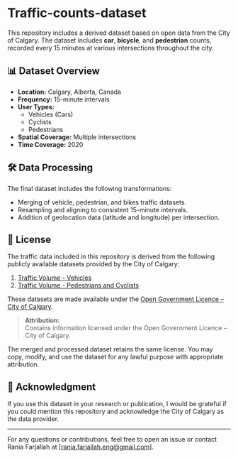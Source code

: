 # Traffic-counts-dataset

This repository includes a derived dataset based on open data from the City of Calgary. The dataset includes **car**, **bicycle**, and **pedestrian** counts, recorded every 15 minutes at various intersections throughout the city.

## 📊 Dataset Overview

- **Location:** Calgary, Alberta, Canada  
- **Frequency:** 15-minute intervals  
- **User Types:**  
  - Vehicles (Cars)  
  - Cyclists  
  - Pedestrians  
- **Spatial Coverage:** Multiple intersections  
- **Time Coverage:** 2020


## 🛠️ Data Processing

The final dataset includes the following transformations:
- Merging of vehicle, pedestrian, and bikes traffic datasets.
- Resampling and aligning to consistent 15-minute intervals.
- Addition of geolocation data (latitude and longitude) per intersection.

## 📜 License 

The traffic data included in this repository is derived from the following publicly available datasets provided by the City of Calgary:

1. [Traffic Volume - Vehicles](https://data.calgary.ca/Transportation-Transit/Traffic-Counts-at-Permanent-stations/vuyp-sbjp/about_data)  
2. [Traffic Volume - Pedestrians and Cyclists](https://data.calgary.ca/Transportation-Transit/Bike-and-Pedestrian-Counts/pede-tz7g/about_data)

These datasets are made available under the [Open Government Licence – City of Calgary](https://data.calgary.ca/stories/s/Open-Calgary-Terms-of-Use/u45n-7awa).

> **Attribution:**  
> Contains information licensed under the Open Government Licence – City of Calgary.

The merged and processed dataset retains the same license. You may copy, modify, and use the dataset for any lawful purpose with appropriate attribution.

## 🙏 Acknowledgment

If you use this dataset in your research or publication, I would be grateful if you could mention this repository and acknowledge the City of Calgary as the data provider.

---

For any questions or contributions, feel free to open an issue or contact Rania Farjallah at [rania.farjallah.eng@gmail.com].
